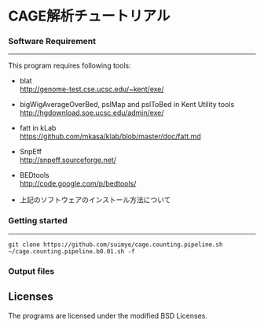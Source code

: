 CAGE解析チュートリアル
====



### Software Requirement   
---    
This program requires following tools:  

- blat  
	http://genome-test.cse.ucsc.edu/~kent/exe/
- bigWigAverageOverBed, pslMap and pslToBed in Kent Utility tools  
	http://hgdownload.soe.ucsc.edu/admin/exe/
- fatt in kLab  
	https://github.com/mkasa/klab/blob/master/doc/fatt.md  
- SnpEff  
	http://snpeff.sourceforge.net/
- BEDtools  
	http://code.google.com/p/bedtools/ 
	




- 上記のソフトウェアのインストール方法について


### Getting started 
---   
	
	

	git clone https://github.com/suimye/cage.counting.pipeline.sh  
	~/cage.counting.pipeline.b0.01.sh -f 


### Output files




Licenses
--------
The programs are licensed under the modified BSD Licenses. 